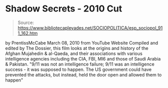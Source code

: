 # Shadow Secrets - 2010 Cut

> Source: https://www.bibliotecapleyades.net/SOCIOPOLITICA/esp_sociopol_911_162.htm

by
PrentissMcCabe
March 08, 2010
from
YouTube Website
Compiled and edited by The Dossier, this film looks at the origins and
history of the Afghan Mujahedin & al-Qaeda, and their associations with
various intelligence agencies including the CIA, FBI, MI6
and those of Saudi
Arabia & Pakistan.
"9/11 was not an intelligence failure;
9/11 was an intelligence success - it was supposed to happen. The
US government could have prevented the attacks, but instead, held the
door open and allowed them to happen"

